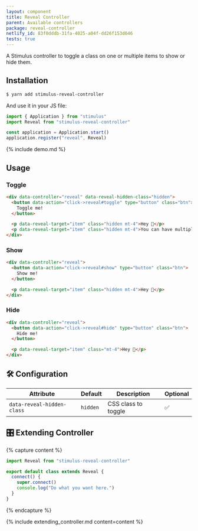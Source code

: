 ```yaml
---
layout: component
title: Reveal Controller
parent: Available controllers
package: reveal-controller
netlify_id: 83f0dddb-31fa-4025-a04f-dd26f153d646
tests: true
---
```


A Stimulus controller to toggle a class on one or multiple items to show or hide them.

## Installation

```bash
$ yarn add stimulus-reveal-controller
```

And use it in your JS file:
```js
import { Application } from "stimulus"
import Reveal from "stimulus-reveal-controller"

const application = Application.start()
application.register("reveal", Reveal)
```

{% include demo.md %}

## Usage


### Toggle
```html
<div data-controller="reveal" data-reveal-hidden-class="hidden">
  <button data-action="click->reveal#toggle" type="button" class="btn">
    Toggle me!
  </button>

  <p data-reveal-target="item" class="hidden mt-4">Hey 👋</p>
  <p data-reveal-target="item" class="hidden mt-4">You can have multiple items</p>
</div>
```

### Show
```html
<div data-controller="reveal">
  <button data-action="click->reveal#show" type="button" class="btn">
    Show me!
  </button>

  <p data-reveal-target="item" class="hidden mt-4">Hey 👋</p>
</div>
```

### Hide
```html
<div data-controller="reveal">
  <button data-action="click->reveal#hide" type="button" class="btn">
    Hide me!
  </button>

  <p data-reveal-target="item" class="mt-4">Hey 👋</p>
</div>
```

## 🛠 Configuration

| Attribute | Default | Description | Optional |
| --------- | ------- | ----------- | -------- |
| `data-reveal-hidden-class` | `hidden` | CSS class to toggle | ✅ |

## 🎛 Extending Controller

{% capture content %}
```js
import Reveal from "stimulus-reveal-controller"

export default class extends Reveal {
  connect() {
    super.connect()
    console.log("Do what you want here.")
  }
}
```
{% endcapture %}

{% include extending_controller.md content=content %}

